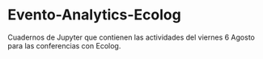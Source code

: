 # Evento-Analytics-Ecolog
Cuadernos de Jupyter que contienen las actividades del viernes 6 Agosto para las conferencias con Ecolog. 
